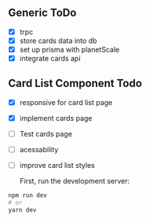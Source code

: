## Generic ToDo

- [x] trpc
- [x] store cards data into db
- [x] set up prisma with planetScale
- [x] integrate cards api

## Card List Component Todo

- [x] responsive for card list page
- [x] implement cards page
- [ ] Test cards page
- [ ] acessability
- [ ] improve card list styles     
     
     First, run the development server:

```bash
npm run dev
# or
yarn dev
```

